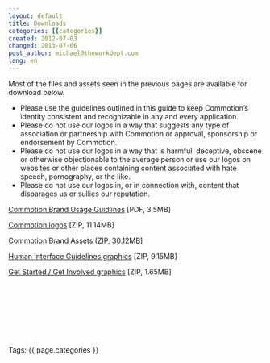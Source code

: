 ```yaml
---
layout: default
title: Downloads
categories: [{categories}]
created: 2012-07-03
changed: 2013-07-06
post_author: michael@theworkdept.com
lang: en
---
```

  <p>Most of the files and assets seen in the previous pages are available for download below.</p>

<ul>
	<li>Please use the guidelines outlined in this guide to keep Commotion’s identity consistent and recognizable in any and every application.</li>
	<li>Please do not use our logos in a way that suggests any type of association or partnership with Commotion or approval, sponsorship or endorsement by Commotion.</li>
	<li>Please do not use our logos in a way that is harmful, deceptive, obscene or otherwise objectionable to the average person or use our logos on websites or other places containing content associated with hate speech, pornography, or the like.</li>
	<li>Please do not use our logos in, or in connection with, content that disparages us or sullies our reputation.</li>
</ul>

<p><a href="/files/Commotion%20Brand%20Usage%20Guidelines.pdf">Commotion Brand Usage Guidlines</a> [PDF, 3.5MB]</p>

<p><a href="/files/Commotion%20Logos.zip">Commotion logos</a> [ZIP, 11.14MB]</p>

<p><a href="/files/Commotion%20Brand%20Assets.zip">Commotion Brand Assets</a> (ZIP, 30.12MB]</p>

<p><a href="/files/HIG%20graphics_0.zip">Human Interface Guidelines graphics</a> [ZIP, 9.15MB]</p>

<p><a href="/files/Get%20Started%20%3A%20Involved%20Graphics.zip">Get Started / Get Involved graphics</a> [ZIP, 1.65MB]</p>

<p>&nbsp;</p>

<p>&nbsp;</p>

<p>&nbsp;</p>

<p>&nbsp;</p>
 <div class="tags">Tags: {{ page.categories }}</div>